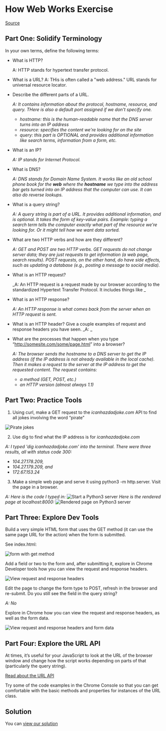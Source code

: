 # How Web Works Exercise

[Source](http://curric.rithmschool.com/springboard/exercises/how-web-works/ "Permalink to How Web Works Exercise")

## Part One: Solidify Terminology

In your own terms, define the following terms:

- What is HTTP?

  A: HTTP stands for hypertext transfer protocol.

- What is a URL?
  A: THis is often called a "web address." URL stands for universal resource locator.

- Describe the different parts of a URL.

  _A: It contains information about the protocol, hostname, resource, and query. THere is also a default port assigned if we don't specify one._

  - _hostname: this is the human-readable name that the DNS server turns into an IP address_
  - _resource: specifies the content we're looking for on the site_
  - _query: this part is OPTIONAL and provides additional information like search terms, information from a form, etc._

- What is an IP?

  _A: IP stands for Internet Protocol._

- What is DNS?

  _A: DNS stands for Domain Name System. It works like an old school phone book for the **web** where the **hostname** we type into the address bar gets turned into an IP address that the computer can use. It can also do reverse lookups._

- What is a query string?

  _A: A query string is part of a URL. It provides additional information, and is optional. It takes the form of key-value pairs. Example: typing a search term tells the computer exactly what part of the resource we're looking for. Or it might tell how we want data sorted._

- What are two HTTP verbs and how are they different?

  _A: GET and POST are two HTTP verbs. GET requests do not change server data; they are just requests to get information (a web page, search results). POST requests, on the other hand, do have side effects, such as updating a database (e.g., posting a message to social media)._

- What is an HTTP request?

  _A: An HTTP request is a request made by our browser according to the standardized Hypertext Transfer Protocol. It includes things like _

- What is an HTTP response?

  _A: An HTTP response is what comes back from the server when an HTTP request is sent._

- What is an HTTP header? Give a couple examples of request and response headers you have seen.
  _A: _

- What are the processes that happen when you type “<http://somesite.com/some/page.html>” into a browser?

  _A: The browser sends the hostname to a DNS server to get the IP address (if the IP address is not already available in the local cache). Then it makes a request to the server at the IP address to get the requested content. The request contains:_

  - _a method (GET, POST, etc.)_
  - _an HTTP version (almost always 1.1)_

## Part Two: Practice Tools

1. Using curl, make a GET request to the _icanhazdadjoke.com_ API to find all jokes involving the word “pirate”

![Pirate jokes](pirate-jokes.png)

2. Use dig to find what the IP address is for _icanhazdadjoke.com_

_A: I typed 'dig icanhazdadjoke.com' into the terminal. There were three results, all with status code 300:_

- _104.27.178.209,_
- _104.27.179.209, and_
- _172.67.153.24_

3. Make a simple web page and serve it using python3 -m http.server. Visit the page in a browser.

_A: Here is the code I typed in:_
![Start a Python3 server](start-a-python3-server.png)
_Here is the rendered page at localhost:8000:_
![Rendered page on Python3 server](rendered-page-on-python3-server.png)

## Part Three: Explore Dev Tools

Build a very simple HTML form that uses the GET method (it can use the same page URL for the action) when the form is submitted.

See index.html:

![form with get method](form-with-get-method.png)

Add a field or two to the form and, after submitting it, explore in Chrome Developer tools how you can view the request and response headers.

![View request and response headers](view-request-response-headers-get.png)

Edit the page to change the form type to POST, refresh in the browser and re-submit. Do you still see the field in the query string?

_A: No_

Explore in Chrome how you can view the request and response headers, as well as the form data.

![View request and response headers and form data](view-request-response-headers-post.png)

## Part Four: Explore the URL API

At times, it’s useful for your JavaScript to look at the URL of the browser window and change how the script works depending on parts of that (particularly the query string).

[Read about the URL API](https://developer.mozilla.org/en-US/docs/Web/API/URL)

Try some of the code examples in the Chrome Console so that you can get comfortable with the basic methods and properties for instances of the URL class.

## Solution

You can [view our solution](http://curric.rithmschool.com/springboard/exercises/how-web-works/solution/index.html)
